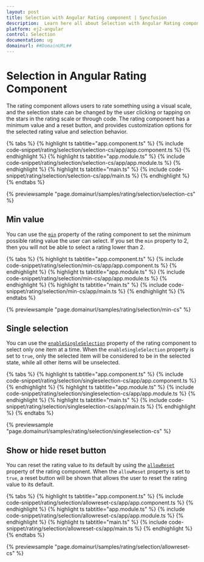 ```yaml
---
layout: post
title: Selection with Angular Rating component | Syncfusion
description:  Learn here all about Selection with Angular Rating component of Syncfusion Essential JS 2 and more details.
platform: ej2-angular
control: Selection
documentation: ug
domainurl: ##DomainURL##
---
```


# Selection in Angular Rating Component

The rating component allows users to rate something using a visual scale, and the selection state can be changed by the user clicking or tapping on the stars in the rating scale or through code. The rating component has a minimum value and a reset button, and provides customization options for the selected rating value and selection behavior.

{% tabs %}
{% highlight ts tabtitle="app.component.ts" %}
{% include code-snippet/rating/selection/selection-cs/app/app.component.ts %}
{% endhighlight %}
{% highlight ts tabtitle="app.module.ts" %}
{% include code-snippet/rating/selection/selection-cs/app/app.module.ts %}
{% endhighlight %}
{% highlight ts tabtitle="main.ts" %}
{% include code-snippet/rating/selection/selection-cs/app/main.ts %}
{% endhighlight %}
{% endtabs %}

{% previewsample "page.domainurl/samples/rating/selection/selection-cs" %}

## Min value

You can use the [`min`](https://ej2.syncfusion.com/angular/documentation/api/rating#min) property of the rating component to set the minimum possible rating value the user can select. If you set the `min` property to 2, then you will not be able to select a rating lower than 2.

{% tabs %}
{% highlight ts tabtitle="app.component.ts" %}
{% include code-snippet/rating/selection/min-cs/app/app.component.ts %}
{% endhighlight %}
{% highlight ts tabtitle="app.module.ts" %}
{% include code-snippet/rating/selection/min-cs/app/app.module.ts %}
{% endhighlight %}
{% highlight ts tabtitle="main.ts" %}
{% include code-snippet/rating/selection/min-cs/app/main.ts %}
{% endhighlight %}
{% endtabs %}

{% previewsample "page.domainurl/samples/rating/selection/min-cs" %}

## Single selection

You can use the [`enableSingleSelection`](https://ej2.syncfusion.com/angular/documentation/api/rating#enablesingleselection) property of the rating component to select only one item at a time. When the `enableSingleSelection` property is set to `true`, only the selected item will be considered to be in the selected state, while all other items will be unselected.

{% tabs %}
{% highlight ts tabtitle="app.component.ts" %}
{% include code-snippet/rating/selection/singleselection-cs/app/app.component.ts %}
{% endhighlight %}
{% highlight ts tabtitle="app.module.ts" %}
{% include code-snippet/rating/selection/singleselection-cs/app/app.module.ts %}
{% endhighlight %}
{% highlight ts tabtitle="main.ts" %}
{% include code-snippet/rating/selection/singleselection-cs/app/main.ts %}
{% endhighlight %}
{% endtabs %}

{% previewsample "page.domainurl/samples/rating/selection/singleselection-cs" %}

## Show or hide reset button

You can reset the rating value to its default by using the [`allowReset`](https://ej2.syncfusion.com/angular/documentation/api/rating#allowreset) property of the rating component. When the `allowReset` property is set to `true`, a reset button will be shown that allows the user to reset the rating value to its default.

{% tabs %}
{% highlight ts tabtitle="app.component.ts" %}
{% include code-snippet/rating/selection/allowreset-cs/app/app.component.ts %}
{% endhighlight %}
{% highlight ts tabtitle="app.module.ts" %}
{% include code-snippet/rating/selection/allowreset-cs/app/app.module.ts %}
{% endhighlight %}
{% highlight ts tabtitle="main.ts" %}
{% include code-snippet/rating/selection/allowreset-cs/app/main.ts %}
{% endhighlight %}
{% endtabs %}

{% previewsample "page.domainurl/samples/rating/selection/allowreset-cs" %}
